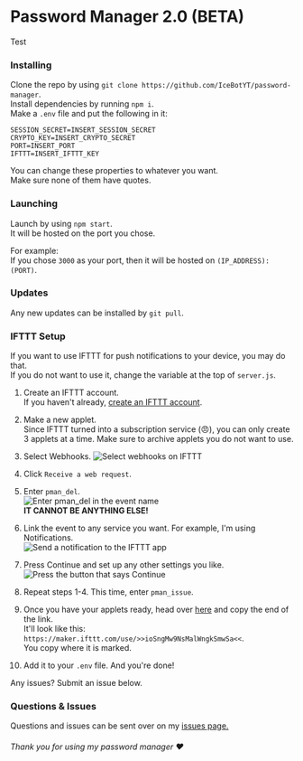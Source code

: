 # Password Manager 2.0 (BETA)

Test


### Installing

Clone the repo by using `git clone https://github.com/IceBotYT/password-manager`.  
Install dependencies by running `npm i`.  
Make a `.env` file and put the following in it:

```
SESSION_SECRET=INSERT_SESSION_SECRET
CRYPTO_KEY=INSERT_CRYPTO_SECRET
PORT=INSERT_PORT
IFTTT=INSERT_IFTTT_KEY
```

You can change these properties to whatever you want.  
Make sure none of them have quotes.

### Launching

Launch by using `npm start`.  
It will be hosted on the port you chose.

For example:  
If you chose `3000` as your port, then it will be hosted on `(IP_ADDRESS):(PORT)`.

### Updates

Any new updates can be installed by `git pull`.

### IFTTT Setup

If you want to use IFTTT for push notifications to your device, you may do that.  
If you do not want to use it, change the variable at the top of `server.js`.

1. Create an IFTTT account.  
If you haven't already, [create an IFTTT account](https://ifttt.com/join).

2. Make a new applet.  
Since IFTTT turned into a subscription service (😠), you can only create 3 applets at a time. Make sure to archive applets you do not want to use.

3. Select Webhooks.
![Select webhooks on IFTTT](https://i.imgur.com/tDigD3K.png)

4. Click `Receive a web request`.

5. Enter `pman_del`.  
![Enter pman_del in the event name](https://i.imgur.com/qpDkY8y.png)  
**IT CANNOT BE ANYTHING ELSE!**  

6. Link the event to any service you want. For example, I'm using Notifications.  
![Send a notification to the IFTTT app](https://i.imgur.com/TC26KbN.png)

7. Press Continue and set up any other settings you like.  
![Press the button that says Continue](https://i.imgur.com/vEXh004.png)

8. Repeat steps 1-4. This time, enter `pman_issue`.

9. Once you have your applets ready, head over [here](https://ifttt.com/maker_webhooks/settings) and copy the end of the link.  
It'll look like this: `https://maker.ifttt.com/use/>>ioSngMw9NsMalWngkSmwSa<<`.  
You copy where it is marked.

10. Add it to your `.env` file. And you're done!

Any issues? Submit an issue below.

### Questions & Issues

Questions and issues can be sent over on my [issues page.](https://github.com/IceBotYT/password-manager/issues)

###### Thank you for using my password manager ♥
